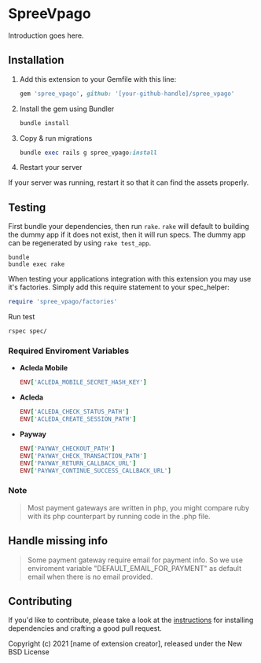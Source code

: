 # SpreeVpago

Introduction goes here.

## Installation

1. Add this extension to your Gemfile with this line:

    ```ruby
    gem 'spree_vpago', github: '[your-github-handle]/spree_vpago'
    ```

2. Install the gem using Bundler

    ```ruby
    bundle install
    ```

3. Copy & run migrations

    ```ruby
    bundle exec rails g spree_vpago:install
    ```

4. Restart your server

  If your server was running, restart it so that it can find the assets properly.

## Testing

First bundle your dependencies, then run `rake`. `rake` will default to building the dummy app if it does not exist, then it will run specs. The dummy app can be regenerated by using `rake test_app`.

```shell
bundle
bundle exec rake
```

When testing your applications integration with this extension you may use it's factories.
Simply add this require statement to your spec_helper:

```ruby
require 'spree_vpago/factories'
```

Run test
```
rspec spec/
```
### Required Enviroment Variables

- **Acleda Mobile**
    ```ruby
    ENV['ACLEDA_MOBILE_SECRET_HASH_KEY']
    ```
- **Acleda**
    ```ruby
    ENV['ACLEDA_CHECK_STATUS_PATH']
    ENV['ACLEDA_CREATE_SESSION_PATH']
    ```
- **Payway**
    ```ruby
    ENV['PAYWAY_CHECKOUT_PATH']
    ENV['PAYWAY_CHECK_TRANSACTION_PATH']
    ENV['PAYWAY_RETURN_CALLBACK_URL']
    ENV['PAYWAY_CONTINUE_SUCCESS_CALLBACK_URL']
    ```
### Note
> Most payment gateways are written in php, you might compare ruby with its php counterpart by running code in the .php file.

## Handle missing info
> Some payment gateway require email for payment info. So we use enviroment variable "DEFAULT_EMAIL_FOR_PAYMENT" as default email when there is no email provided.

## Contributing

If you'd like to contribute, please take a look at the
[instructions](CONTRIBUTING.md) for installing dependencies and crafting a good
pull request.

Copyright (c) 2021 [name of extension creator], released under the New BSD License
